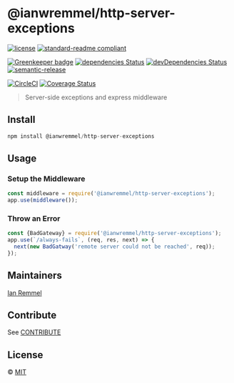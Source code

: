 # @ianwremmel/http-server-exceptions

[![license](https://img.shields.io/github/license/ianwremmel/http-server-exceptions.svg)](https://github.com/ianwremmel/http-server-exceptions/blob/master/LICENSE)
[![standard-readme compliant](https://img.shields.io/badge/readme%20style-standard-brightgreen.svg?style=flat-square)](https://github.com/RichardLitt/standard-readme)

[![Greenkeeper badge](https://badges.greenkeeper.io/ianwremmel/http-server-exceptions.svg?token=b69615dc91154605c9158b200b6477769189ed9a1dabbb53815b37d950bcdbd9&ts=1509213245851)](https://greenkeeper.io/)
[![dependencies Status](https://david-dm.org/ianwremmel/http-server-exceptions/status.svg)](https://david-dm.org/ianwremmel/http-server-exceptions)
[![devDependencies Status](https://david-dm.org/ianwremmel/http-server-exceptions/dev-status.svg)](https://david-dm.org/ianwremmel/http-server-exceptions?type=dev)
[![semantic-release](https://img.shields.io/badge/%20%20%F0%9F%93%A6%F0%9F%9A%80-semantic--release-e10079.svg)](https://github.com/semantic-release/semantic-release)

[![CircleCI](https://circleci.com/gh/ianwremmel/http-server-exceptions.svg?style=svg)](https://circleci.com/gh/ianwremmel/http-server-exceptions)
[![Coverage Status](https://coveralls.io/repos/github/ianwremmel/http-server-exceptions/badge.svg?branch=master)](https://coveralls.io/github/ianwremmel/http-server-exceptions?branch=master)

> Server-side exceptions and express middleware

## Install

```js
npm install @ianwremmel/http-server-exceptions
```

## Usage

### Setup the Middleware

```js
const middleware = require('@ianwremmel/http-server-exceptions');
app.use(middleware());
```

### Throw an Error

```js
const {BadGateway} = require('@ianwremmel/http-server-exceptions');
app.use(`/always-fails`, (req, res, next) => {
  next(new BadGatway('remote server could not be reached', req));
});
```

## Maintainers

[Ian Remmel](https://github.com/ianwremmel)

## Contribute

See [CONTRIBUTE](CONTRIBUTE.md)

## License

&copy; [MIT](LICENSE)
